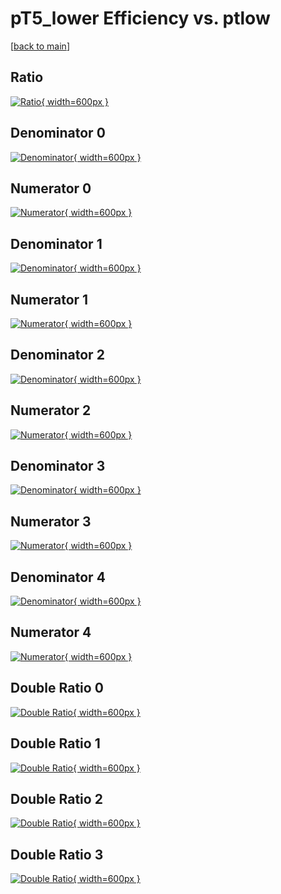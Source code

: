 # pT5_lower Efficiency vs. ptlow

[[back to main](./)]



## Ratio

[![Ratio](../mtv/var/pT5_lower_xtr_13_-1_eff_ptlow.png){ width=600px }](../mtv/var/pT5_lower_xtr_13_-1_eff_ptlow.pdf)

## Denominator 0

[![Denominator](../mtv/den/pT5_lower_xtr_13_-1_eff_ptlow_den0.png){ width=600px }](../mtv/den/pT5_lower_xtr_13_-1_eff_ptlow_den0.pdf)

## Numerator 0

[![Numerator](../mtv/num/pT5_lower_xtr_13_-1_eff_ptlow_num0.png){ width=600px }](../mtv/num/pT5_lower_xtr_13_-1_eff_ptlow_num0.pdf)

## Denominator 1

[![Denominator](../mtv/den/pT5_lower_xtr_13_-1_eff_ptlow_den1.png){ width=600px }](../mtv/den/pT5_lower_xtr_13_-1_eff_ptlow_den1.pdf)

## Numerator 1

[![Numerator](../mtv/num/pT5_lower_xtr_13_-1_eff_ptlow_num1.png){ width=600px }](../mtv/num/pT5_lower_xtr_13_-1_eff_ptlow_num1.pdf)

## Denominator 2

[![Denominator](../mtv/den/pT5_lower_xtr_13_-1_eff_ptlow_den2.png){ width=600px }](../mtv/den/pT5_lower_xtr_13_-1_eff_ptlow_den2.pdf)

## Numerator 2

[![Numerator](../mtv/num/pT5_lower_xtr_13_-1_eff_ptlow_num2.png){ width=600px }](../mtv/num/pT5_lower_xtr_13_-1_eff_ptlow_num2.pdf)

## Denominator 3

[![Denominator](../mtv/den/pT5_lower_xtr_13_-1_eff_ptlow_den3.png){ width=600px }](../mtv/den/pT5_lower_xtr_13_-1_eff_ptlow_den3.pdf)

## Numerator 3

[![Numerator](../mtv/num/pT5_lower_xtr_13_-1_eff_ptlow_num3.png){ width=600px }](../mtv/num/pT5_lower_xtr_13_-1_eff_ptlow_num3.pdf)

## Denominator 4

[![Denominator](../mtv/den/pT5_lower_xtr_13_-1_eff_ptlow_den4.png){ width=600px }](../mtv/den/pT5_lower_xtr_13_-1_eff_ptlow_den4.pdf)

## Numerator 4

[![Numerator](../mtv/num/pT5_lower_xtr_13_-1_eff_ptlow_num4.png){ width=600px }](../mtv/num/pT5_lower_xtr_13_-1_eff_ptlow_num4.pdf)

## Double Ratio 0

[![Double Ratio](../mtv/ratio/pT5_lower_xtr_13_-1_eff_ptlow_ratio0.png){ width=600px }](../mtv/ratio/pT5_lower_xtr_13_-1_eff_ptlow_ratio0.pdf)

## Double Ratio 1

[![Double Ratio](../mtv/ratio/pT5_lower_xtr_13_-1_eff_ptlow_ratio1.png){ width=600px }](../mtv/ratio/pT5_lower_xtr_13_-1_eff_ptlow_ratio1.pdf)

## Double Ratio 2

[![Double Ratio](../mtv/ratio/pT5_lower_xtr_13_-1_eff_ptlow_ratio2.png){ width=600px }](../mtv/ratio/pT5_lower_xtr_13_-1_eff_ptlow_ratio2.pdf)

## Double Ratio 3

[![Double Ratio](../mtv/ratio/pT5_lower_xtr_13_-1_eff_ptlow_ratio3.png){ width=600px }](../mtv/ratio/pT5_lower_xtr_13_-1_eff_ptlow_ratio3.pdf)

